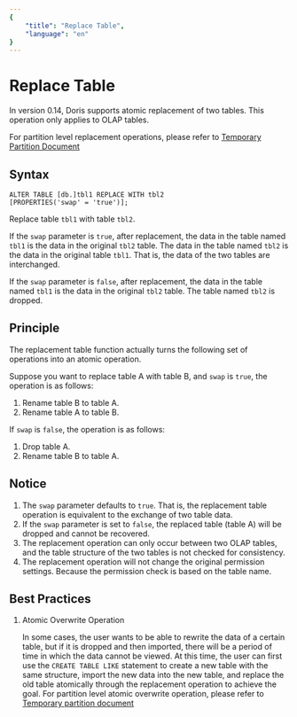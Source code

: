 ```yaml
---
{
    "title": "Replace Table",
    "language": "en"
}
---
```


<!-- 
Licensed to the Apache Software Foundation (ASF) under one
or more contributor license agreements.  See the NOTICE file
distributed with this work for additional information
regarding copyright ownership.  The ASF licenses this file
to you under the Apache License, Version 2.0 (the
"License"); you may not use this file except in compliance
with the License.  You may obtain a copy of the License at

  http://www.apache.org/licenses/LICENSE-2.0

Unless required by applicable law or agreed to in writing,
software distributed under the License is distributed on an
"AS IS" BASIS, WITHOUT WARRANTIES OR CONDITIONS OF ANY
KIND, either express or implied.  See the License for the
specific language governing permissions and limitations
under the License.
-->

# Replace Table

In version 0.14, Doris supports atomic replacement of two tables.
This operation only applies to OLAP tables.

For partition level replacement operations, please refer to [Temporary Partition Document](../partition/table-temp-partition)

## Syntax

```
ALTER TABLE [db.]tbl1 REPLACE WITH tbl2
[PROPERTIES('swap' = 'true')];
```

Replace table `tbl1` with table `tbl2`.

If the `swap` parameter is `true`, after replacement, the data in the table named `tbl1` is the data in the original `tbl2` table. The data in the table named `tbl2` is the data in the original table `tbl1`. That is, the data of the two tables are interchanged.

If the `swap` parameter is `false`, after replacement, the data in the table named `tbl1` is the data in the original `tbl2` table. The table named `tbl2` is dropped.

## Principle

The replacement table function actually turns the following set of operations into an atomic operation.

Suppose you want to replace table A with table B, and `swap` is `true`, the operation is as follows:

1. Rename table B to table A.
2. Rename table A to table B.

If `swap` is `false`, the operation is as follows:

1. Drop table A.
2. Rename table B to table A.

## Notice

1. The `swap` parameter defaults to `true`. That is, the replacement table operation is equivalent to the exchange of two table data.
2. If the `swap` parameter is set to `false`, the replaced table (table A) will be dropped and cannot be recovered.
3. The replacement operation can only occur between two OLAP tables, and the table structure of the two tables is not checked for consistency.
4. The replacement operation will not change the original permission settings. Because the permission check is based on the table name.

## Best Practices

1. Atomic Overwrite Operation

    In some cases, the user wants to be able to rewrite the data of a certain table, but if it is dropped and then imported, there will be a period of time in which the data cannot be viewed. At this time, the user can first use the `CREATE TABLE LIKE` statement to create a new table with the same structure, import the new data into the new table, and replace the old table atomically through the replacement operation to achieve the goal. For partition level atomic overwrite operation, please refer to [Temporary partition document](../partition/table-temp-partition)
